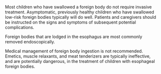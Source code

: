 Most children who have swallowed a foreign body do not require invasive treatment. Asymptomatic, previously healthy children who have swallowed low-risk foreign bodies typically will do well. Patients and caregivers should be instructed on the signs and symptoms of subsequent potential complications.

Foreign bodies that are lodged in the esophagus are most commonly removed endoscopically.

Medical management of foreign body ingestion is not recommended. Emetics, muscle relaxants, and meat tenderizers are typically ineffective, and are potentially dangerous, in the treatment of children with esophageal foreign bodies.